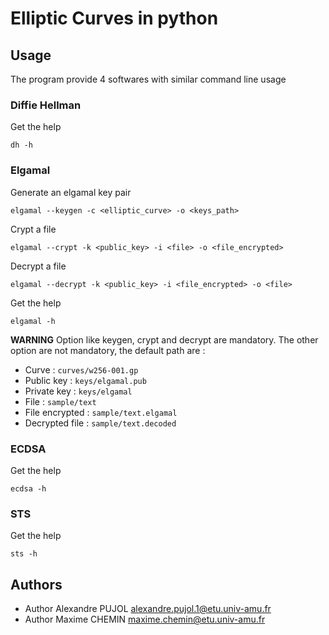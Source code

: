 # Elliptic Curves in python

## Usage
The program provide 4 softwares with similar command line usage

### Diffie Hellman


Get the help
```
dh -h
```

### Elgamal

Generate an elgamal key pair
```
elgamal --keygen -c <elliptic_curve> -o <keys_path>
```

Crypt a file
```
elgamal --crypt -k <public_key> -i <file> -o <file_encrypted>
```

Decrypt a file
```
elgamal --decrypt -k <public_key> -i <file_encrypted> -o <file>
```

Get the help
```
elgamal -h
```

**WARNING** 
Option like keygen, crypt and decrypt are mandatory. The other option are not mandatory, the default path are : 
* Curve : `curves/w256-001.gp`
* Public key : `keys/elgamal.pub`
* Private key : `keys/elgamal`
* File : `sample/text`
* File encrypted : `sample/text.elgamal`
* Decrypted file : `sample/text.decoded`

### ECDSA

Get the help
```
ecdsa -h
```

### STS


Get the help
```
sts -h
```

## Authors
* Author Alexandre PUJOL <alexandre.pujol.1@etu.univ-amu.fr>
* Author Maxime CHEMIN <maxime.chemin@etu.univ-amu.fr>
